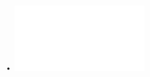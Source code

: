- ![@Ravel | Bacterial vaginosis and its association with infertility, endometritis, and pelvic inflammatory disease ~Am J Obstet Gynecol Mar 2021.pdf](../assets/@Ravel_|_Bacterial_vaginosis_and_its_association_with_infertility,_endometritis,_and_pelvic_inflammatory_disease_~Am_J_Obstet_Gynecol_Mar_2021_1715416902040_0.pdf)